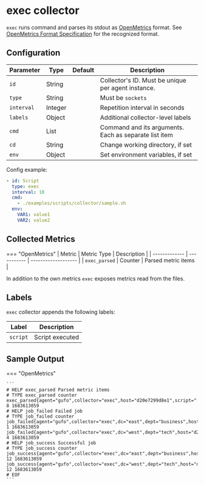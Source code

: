 # exec collector

`exec` runs command and parses its stdout as [OpenMetrics](../openmetrics.md) format.
See [OpenMetrics Format Specification](../openmetrics.md) for the recognized
format.

## Configuration

| Parameter  | Type    | Default | Description                                           |
| ---------- | ------- | ------- | ----------------------------------------------------- |
| `id`       | String  |         | Collector's ID. Must be unique per agent instance.    |
| `type`     | String  |         | Must be `sockets`                                     |
| `interval` | Integer |         | Repetition interval in seconds                        |
| `labels`   | Object  |         | Additional collector-level labels                     |
| `cmd`      | List    |         | Command and its arguments. Each as separate list item |
| `cd`       | String  |         | Change working directory, if set                      |
| `env`      | Object  |         | Set environment variables, if set                     |

Config example:

``` yaml
- id: Script
  type: exec
  interval: 10
  cmd:
    - ./examples/scripts/collector/sample.sh
  env:
    VAR1: value1
    VAR2: value2
```

## Collected Metrics

=== "OpenMetrics"
  | Metric        | Metric Type | Description         |
  | ------------- | ----------- | ------------------- |
  | `exec_parsed` | Counter     | Parsed metric items |

  In addition to the own metrics `exec` exposes metrics read from the files.

## Labels

`exec` collector appends the following labels:

| Label    | Description     |
| -------- | --------------- |
| `script` | Script executed |

## Sample Output

=== "OpenMetrics"

    ```
    # HELP exec_parsed Parsed metric items
    # TYPE exec_parsed counter
    exec_parsed{agent="gufo",collector="exec",host="d20e7299d8e1",script="./examples/scripts/collector/sample.sh",zone="DC1"} 8 1683613059
    # HELP job_failed Failed job
    # TYPE job_failed counter
    job_failed{agent="gufo",collector="exec",dc="east",dept="business",host="d20e7299d8e1",zone="DC1"} 1 1683613059
    job_failed{agent="gufo",collector="exec",dc="west",dept="tech",host="d20e7299d8e1",zone="DC1"} 4 1683613059
    # HELP job_success Successful job
    # TYPE job_success counter
    job_success{agent="gufo",collector="exec",dc="east",dept="business",host="d20e7299d8e1",zone="DC1"} 12 1683613059
    job_success{agent="gufo",collector="exec",dc="west",dept="tech",host="d20e7299d8e1",zone="DC1"} 12 1683613059
    # EOF
    ```